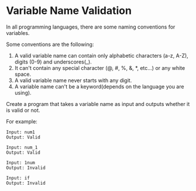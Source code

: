 # Variable Name Validation

In all programming languages, there are some naming conventions for variables.

Some conventions are the following:
1. A valid variable name can contain only alphabetic characters (a-z, A-Z), digits (0-9) and underscores(_).
2. It can't contain any special character (@, #, %, &, *, etc...) or any white space.
3. A valid variable name never starts with any digit.
4. A variable name can't be a keyword(depends on the language you are using).

Create a program that takes a variable name as input and outputs whether it is valid or not.

For example:
```
Input: num1
Output: Valid

Input: num_1
Output: Valid

Input: 1num
Output: Invalid
 
Input: if
Output: Invalid
```
